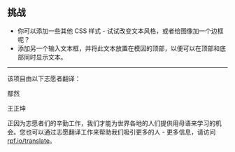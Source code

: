 ## 挑战

* 你可以添加一些其他 CSS 样式 - 试试改变文本风格，或者给图像加一个边框呢？
* 添加另一个输入文本框，并将此文本放置在模因的顶部，以便可以在顶部和底部同时显示文本。


***
该项目由以下志愿者翻译：

鄢然

王正坤

正因为志愿者们的辛勤工作，我们才能为世界各地的人们提供用母语来学习的机会。您也可以通过志愿翻译工作来帮助我们吸引更多的人 - 更多信息，请访问[rpf.io/translate](https://rpf.io/translate)。
